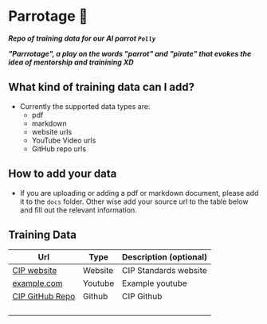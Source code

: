 # Parrotage 🦜

***Repo of training data for our AI parrot `Polly`***

***"Parrrotage", a play on the words "parrot" and "pirate" that evokes the idea of mentorship and trainining XD***

## What kind of training data can I add?

- Currently the supported data types are:
  - pdf
  - markdown
  - website urls
  - YouTube Video urls
  - GitHub repo urls

## How to add your data

- If you are uploading or adding a pdf or markdown document, please add it to the `docs` folder. Other wise add your source url to the table below and fill out the relevant information.

## Training Data
| Url | Type | Description (optional) |
|---|---|---|
| [CIP website](https://cips.cardano.org/) | Website | CIP Standards website |
| [example.com](https://youtube.com) | Youtube | Example youtube |
| [CIP GitHub Repo](https://github.com/cardano-foundation/CIPs) | Github | CIP Github |
|  |  |  |
|  |  |  |
|  |  |  |
|  |  |  |
